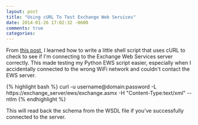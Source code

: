 ```yaml
---
layout: post
title: "Using cURL To Test Exchange Web Services"
date: 2014-01-26 17:02:32 -0600
comments: true
categories: 
---
```


From [this post](http://blogs.msdn.com/b/exchangedev/archive/2009/02/05/quick-and-dirty-unix-shell-scripting-with-ews.aspx), I learned how to write a little shell script that uses cURL to check to see if I'm connecting to the Exchange Web Services server correctly. This made testing my Python EWS script easier, especially when I accidentally connected to the wrong WiFi network and couldn't contact the EWS server.

{% highlight bash %}
curl -u username@domain:password -L https://exchange_server/ews/exchange.asmx -H "Content-Type:text/xml"    --ntlm
{% endhighlight %}

This will read back the schema from the WSDL file if you've successfully connected to the server.
